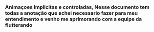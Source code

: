 ### Animaçoes implicitas e controladas, Nesse documento tem todas a anotação que achei necessario fazer para meu entendimento e venho me aprimorando com a equipe da flutterando
